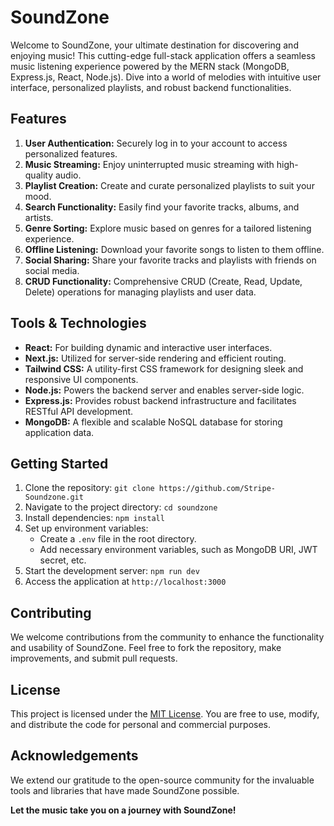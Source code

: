 # SoundZone

Welcome to SoundZone, your ultimate destination for discovering and enjoying music! This cutting-edge full-stack application offers a seamless music listening experience powered by the MERN stack (MongoDB, Express.js, React, Node.js). Dive into a world of melodies with intuitive user interface, personalized playlists, and robust backend functionalities.

## Features
1. **User Authentication:** Securely log in to your account to access personalized features.
2. **Music Streaming:** Enjoy uninterrupted music streaming with high-quality audio.
3. **Playlist Creation:** Create and curate personalized playlists to suit your mood.
4. **Search Functionality:** Easily find your favorite tracks, albums, and artists.
5. **Genre Sorting:** Explore music based on genres for a tailored listening experience.
6. **Offline Listening:** Download your favorite songs to listen to them offline.
7. **Social Sharing:** Share your favorite tracks and playlists with friends on social media.
8. **CRUD Functionality:** Comprehensive CRUD (Create, Read, Update, Delete) operations for managing playlists and user data.

## Tools & Technologies
- **React:** For building dynamic and interactive user interfaces.
- **Next.js:** Utilized for server-side rendering and efficient routing.
- **Tailwind CSS:** A utility-first CSS framework for designing sleek and responsive UI components.
- **Node.js:** Powers the backend server and enables server-side logic.
- **Express.js:** Provides robust backend infrastructure and facilitates RESTful API development.
- **MongoDB:** A flexible and scalable NoSQL database for storing application data.

## Getting Started
1. Clone the repository: `git clone https://github.com/Stripe-Soundzone.git`
2. Navigate to the project directory: `cd soundzone`
3. Install dependencies: `npm install`
4. Set up environment variables:
   - Create a `.env` file in the root directory.
   - Add necessary environment variables, such as MongoDB URI, JWT secret, etc.
5. Start the development server: `npm run dev`
6. Access the application at `http://localhost:3000`

## Contributing
We welcome contributions from the community to enhance the functionality and usability of SoundZone. Feel free to fork the repository, make improvements, and submit pull requests.

## License
This project is licensed under the [MIT License](https://opensource.org/licenses/MIT). You are free to use, modify, and distribute the code for personal and commercial purposes.


## Acknowledgements
We extend our gratitude to the open-source community for the invaluable tools and libraries that have made SoundZone possible.

**Let the music take you on a journey with SoundZone!**
